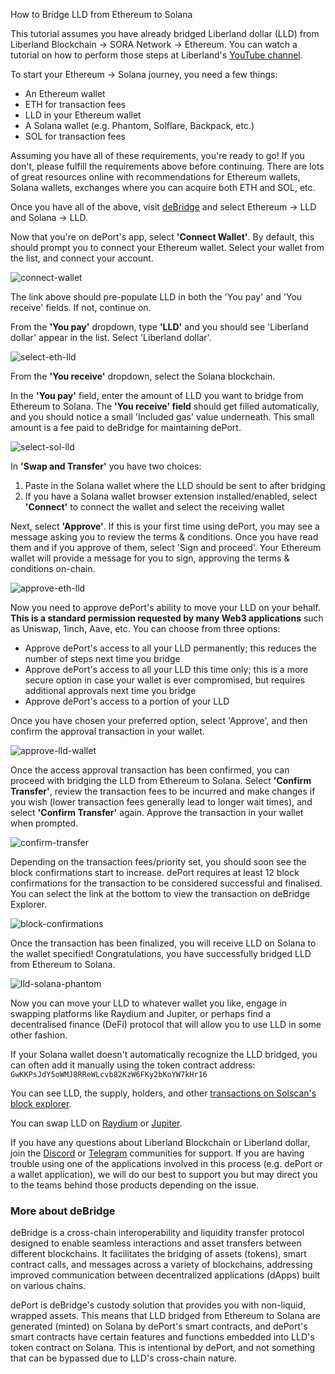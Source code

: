How to Bridge LLD from Ethereum to Solana

This tutorial assumes you have already bridged Liberland dollar (LLD) from Liberland Blockchain -> SORA Network -> Ethereum. You can watch a tutorial on how to perform those steps at Liberland's [YouTube channel](https://www.youtube.com/watch?v=PI4hiLOK03I).

To start your Ethereum -> Solana journey, you need a few things:

- An Ethereum wallet
- ETH for transaction fees
- LLD in your Ethereum wallet
- A Solana wallet (e.g. Phantom, Solflare, Backpack, etc.)
- SOL for transaction fees

Assuming you have all of these requirements, you're ready to go! If you don't, please fulfill the requirements above before continuing. There are lots of great resources online with recommendations for Ethereum wallets, Solana wallets, exchanges where you can acquire both ETH and SOL, etc.

Once you have all of the above, visit [deBridge](https://app.debridge.finance/deport?inputChain=1&outputChain=7565164&inputCurrency=0x054c9d4c6f4ea4e14391addd1812106c97d05690) and select Ethereum -> LLD and Solana -> LLD.

Now that you're on dePort's app, select **'Connect Wallet'**. By default, this should prompt you to connect your Ethereum wallet. Select your wallet from the list, and connect your account. 

![connect-wallet](media/deport-screenshot-001.png)

The link above should pre-populate LLD in both the 'You pay' and 'You receive' fields. If not, continue on.

From the **'You pay'** dropdown, type **'LLD'** and you should see 'Liberland dollar' appear in the list. Select 'Liberland dollar'.

![select-eth-lld](media/deport-screenshot-002.png)

From the **'You receive'** dropdown, select the Solana blockchain.

In the **'You pay'** field, enter the amount of LLD you want to bridge from Ethereum to Solana. The **'You receive' field** should get filled automatically, and you should notice a small 'Included gas' value underneath. This small amount is a fee paid to deBridge for maintaining dePort.

![select-sol-lld](media/deport-screenshot-003.png)

In **'Swap and Transfer'** you have two choices:

1. Paste in the Solana wallet where the LLD should be sent to after bridging
2. If you have a Solana wallet browser extension installed/enabled, select **'Connect'** to connect the wallet and select the receiving wallet

Next, select **'Approve'**. If this is your first time using dePort, you may see a message asking you to review the terms & conditions. Once you have read them and if you approve of them, select 'Sign and proceed'. Your Ethereum wallet will provide a message for you to sign, approving the terms & conditions on-chain.

![approve-eth-lld](media/deport-screenshot-004.png)

Now you need to approve dePort's ability to move your LLD on your behalf. **This is a standard permission requested by many Web3 applications** such as Uniswap, 1inch, Aave, etc. You can choose from three options:

- Approve dePort's access to all your LLD permanently; this reduces the number of steps next time you bridge
- Approve dePort's access to all your LLD this time only; this is a more secure option in case your wallet is ever compromised, but requires additional approvals next time you bridge
- Approve dePort's access to a portion of your LLD

Once you have chosen your preferred option, select 'Approve', and then confirm the approval transaction in your wallet.

![approve-lld-wallet](media/deport-screenshot-005.png)

Once the access approval transaction has been confirmed, you can proceed with bridging the LLD from Ethereum to Solana. Select **'Confirm Transfer'**, review the transaction fees to be incurred and make changes if you wish (lower transaction fees generally lead to longer wait times), and select **'Confirm Transfer'** again. Approve the transaction in your wallet when prompted.

![confirm-transfer](media/deport-screenshot-006.png)

Depending on the transaction fees/priority set, you should soon see the block confirmations start to increase. dePort requires at least 12 block confirmations for the transaction to be considered successful and finalised. You can select the link at the bottom to view the transaction on deBridge Explorer.

![block-confirmations](media/deport-screenshot-007.png)

Once the transaction has been finalized, you will receive LLD on Solana to the wallet specified! Congratulations, you have successfully bridged LLD from Ethereum to Solana.

![lld-solana-phantom](media/deport-screenshot-008.png)

Now you can move your LLD to whatever wallet you like, engage in swapping platforms like Raydium and Jupiter, or perhaps find a decentralised finance (DeFi) protocol that will allow you to use LLD in some other fashion.

If your Solana wallet doesn't automatically recognize the LLD bridged, you can often add it manually using the token contract address: `GwKKPsJdY5oWMJ8RReWLcvb82KzW6FKy2bKoYW7kHr16`

You can see LLD, the supply, holders, and other [transactions on Solscan's block explorer](https://solscan.io/token/GwKKPsJdY5oWMJ8RReWLcvb82KzW6FKy2bKoYW7kHr16).

You can swap LLD on [Raydium](https://raydium.io/swap/?inputMint=sol&outputMint=GwKKPsJdY5oWMJ8RReWLcvb82KzW6FKy2bKoYW7kHr16) or [Jupiter](https://jup.ag/swap/SOL-GwKKPsJdY5oWMJ8RReWLcvb82KzW6FKy2bKoYW7kHr16).

If you have any questions about Liberland Blockchain or Liberland dollar, join the [Discord](https://discord.gg/z6vsBd3eUD) or [Telegram](https://t.me/liberlanders) communities for support. If you are having trouble using one of the applications involved in this process (e.g. dePort or a wallet application), we will do our best to support you but may direct you to the teams behind those products depending on the issue.

### More about deBridge

deBridge is a cross-chain interoperability and liquidity transfer protocol designed to enable seamless interactions and asset transfers between different blockchains. It facilitates the bridging of assets (tokens), smart contract calls, and messages across a variety of blockchains, addressing improved communication between decentralized applications (dApps) built on various chains.

dePort is deBridge's custody solution that provides you with non-liquid, wrapped assets. This means that LLD bridged from Ethereum to Solana are generated (minted) on Solana by dePort's smart contracts, and dePort's smart contracts have certain features and functions embedded into LLD's token contract on Solana. This is intentional by dePort, and not something that can be bypassed due to LLD's cross-chain nature.
